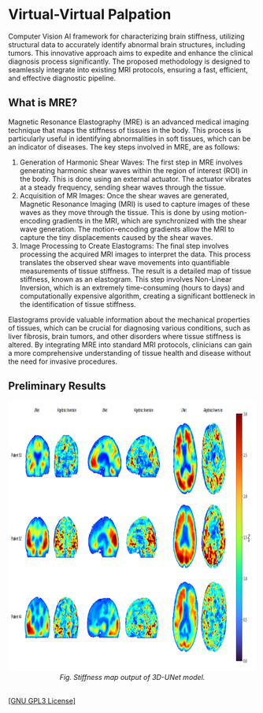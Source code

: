 <h1>Virtual-Virtual Palpation</h1>
<p>Computer Vision AI framework for characterizing brain stiffness, utilizing structural data to accurately identify abnormal brain structures, including tumors. This innovative approach aims to expedite and enhance the clinical diagnosis process significantly. The proposed methodology is designed to seamlessly integrate into existing MRI protocols, ensuring a fast, efficient, and effective diagnostic pipeline.</p>
<p><h2>What is MRE?</h2>
    Magnetic Resonance Elastography (MRE) is an advanced medical imaging technique that maps the stiffness of tissues in the body. This process is particularly useful in identifying abnormalities in soft tissues, which can be an indicator of diseases. The key steps involved in MRE, are as follows:

<ol>
<li>Generation of Harmonic Shear Waves: The first step in MRE involves generating harmonic shear waves within the region of interest (ROI) in the body. This is done using an external actuator. The actuator vibrates at a steady frequency, sending shear waves through the tissue.

<li>Acquisition of MR Images: Once the shear waves are generated, Magnetic Resonance Imaging (MRI) is used to capture images of these waves as they move through the tissue. This is done by using motion-encoding gradients in the MRI, which are synchronized with the shear wave generation. The motion-encoding gradients allow the MRI to capture the tiny displacements caused by the shear waves.

<li>Image Processing to Create Elastograms: The final step involves processing the acquired MRI images to interpret the data. This process translates the observed shear wave movements into quantifiable measurements of tissue stiffness. The result is a detailed map of tissue stiffness, known as an elastogram. This step involves Non-Linear Inversion, which is an extremely time-consuming (hours to days) and computationally expensive algorithm, creating a significant bottleneck in the identification of tissue stiffness.
</ol>
Elastograms provide valuable information about the mechanical properties of tissues, which can be crucial for diagnosing various conditions, such as liver fibrosis, brain tumors, and other disorders where tissue stiffness is altered. By integrating MRE into standard MRI protocols, clinicians can gain a more comprehensive understanding of tissue health and disease without the need for invasive procedures.
</p>

<h2>Preliminary Results</h2>
<p align="center">
    <img height="550" src="https://github.com/AgamChopra/virtual-virtual-palpation/blob/main/assets/unet_run1_1000eps_1e-4_12-04-2023/Screenshot from 2024-02-09 15-10-39.png">
    <br><i>Fig. Stiffness map output of 3D-UNet model.</i><br><br>
</p>

<p><a href="https://raw.githubusercontent.com/AgamChopra/virtual-virtual-palpation/main/LICENSE" target="blank">[GNU GPL3 License]</a></p>
